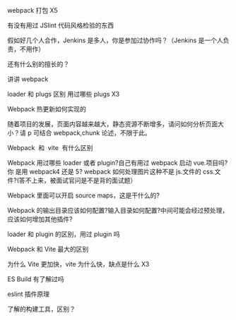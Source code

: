 webpack 打包 X5

有没有用过 JSIint 代码风格检验的东西

假如好几个人合作，Jenkins 是多人，你是参加过协作吗？（Jenkins 是一个人负责，不用作）

还有什么别的擅长的？

讲讲 webpack

loader 和 plugs 区别 用过哪些 plugs X3

Webpack 热更新如何实现的

随着项目的发展，页面内容越来越大，静态资源不断增多，请问如何分析页面大小？请 p 可结合 webpack,chunk 论述，不限于此。

Webpack  和  vite  有什么区别

Webpack 用过哪些 loader 或者 plugin?自己有用过 webpack 启动 vue.项目吗?你
是用 webpack4 还是 5? webpack 如何处理图片这种不是 js.文件的 css.文件?(答不上来，被面试官问是不是背的面试题）

Webpack 里面可以开启 source maps，这是干什么的?

Webpack 的输出目录应该如何配置?输入目录如何配置?中间可能会经过预处理，
应该如何增加其他插件?

loader 和 plugin 的区别，用过 plugin 吗

Webpack 和 Vite 最大的区别

为什么 Vite 更加快，vite 为什么快，缺点是什么 X3

ES Build 有了解过吗

eslint 插件原理

了解的构建工具，区别？
